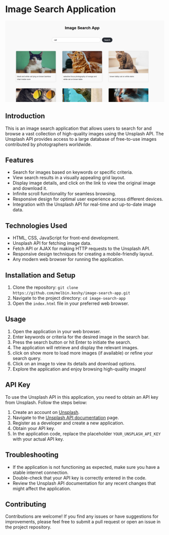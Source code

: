 # Image Search Application 
![image search App](screenshot.png)
## Introduction
This is an image search application that allows users to search for and browse a vast collection of high-quality images using the Unsplash API. The Unsplash API provides access to a large database of free-to-use images contributed by photographers worldwide.

## Features
- Search for images based on keywords or specific criteria.
- View search results in a visually appealing grid layout.
- Display image details, and click on the link to view the original image and download it.
- Infinite scroll functionality for seamless browsing.
- Responsive design for optimal user experience across different devices.
- Integration with the Unsplash API for real-time and up-to-date image data.

## Technologies Used
- HTML, CSS, JavaScript for front-end development.
- Unsplash API for fetching image data.
- Fetch API or AJAX for making HTTP requests to the Unsplash API.
- Responsive design techniques for creating a mobile-friendly layout.
- Any modern web browser for running the application.

## Installation and Setup
1. Clone the repository: `git clone https://github.com/melbin.koshy/image-search-app.git`
2. Navigate to the project directory: `cd image-search-app`
3. Open the `index.html` file in your preferred web browser.

## Usage
1. Open the application in your web browser.
2. Enter keywords or criteria for the desired image in the search bar.
3. Press the search button or hit Enter to initiate the search.
4. The application will retrieve and display the relevant images.
5. click on show more to load more images (if available) or refine your search query.
6. Click on an image to view its details and download options.
7. Explore the application and enjoy browsing high-quality images!

## API Key
To use the Unsplash API in this application, you need to obtain an API key from Unsplash. Follow the steps below:

1. Create an account on [Unsplash](https://unsplash.com/join).
2. Navigate to the [Unsplash API documentation](https://unsplash.com/documentation) page.
3. Register as a developer and create a new application.
4. Obtain your API key.
5. In the application code, replace the placeholder `YOUR_UNSPLASH_API_KEY` with your actual API key.

## Troubleshooting
- If the application is not functioning as expected, make sure you have a stable internet connection.
- Double-check that your API key is correctly entered in the code.
- Review the Unsplash API documentation for any recent changes that might affect the application.

## Contributing
Contributions are welcome! If you find any issues or have suggestions for improvements, please feel free to submit a pull request or open an issue in the project repository.


